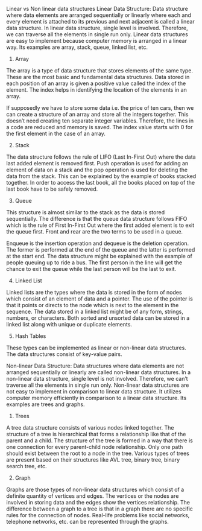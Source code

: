 Linear vs Non linear data structures
Linear Data Structure: 
Data structure where data elements are arranged sequentially or linearly where each and every element is attached to its previous and next adjacent is called a linear data structure. In linear data structure, single level is involved. Therefore, we can traverse all the elements in single run only. Linear data structures are easy to implement because computer memory is arranged in a linear way. Its examples are array, stack, queue, linked list, etc. 
 

1. Array

The array is a type of data structure that stores elements of the same type. These are the most basic and fundamental data structures. Data stored in each position of an array is given a positive value called the index of the element. The index helps in identifying the location of the elements in an array.

If supposedly we have to store some data i.e. the price of ten cars, then we can create a structure of an array and store all the integers together. This doesn’t need creating ten separate integer variables. Therefore, the lines in a code are reduced and memory is saved. The index value starts with 0 for the first element in the case of an array.

2. Stack

The data structure follows the rule of LIFO (Last In-First Out) where the data last added element is removed first. Push operation is used for adding an element of data on a stack and the pop operation is used for deleting the data from the stack. This can be explained by the example of books stacked together. In order to access the last book, all the books placed on top of the last book have to be safely removed.

3. Queue

This structure is almost similar to the stack as the data is stored sequentially. The difference is that the queue data structure follows FIFO which is the rule of First In-First Out where the first added element is to exit the queue first. Front and rear are the two terms to be used in a queue.

Enqueue is the insertion operation and dequeue is the deletion operation. The former is performed at the end of the queue and the latter is performed at the start end. The data structure might be explained with the example of people queuing up to ride a bus. The first person in the line will get the chance to exit the queue while the last person will be the last to exit.

4. Linked List

Linked lists are the types where the data is stored in the form of nodes which consist of an element of data and a pointer. The use of the pointer is that it points or directs to the node which is next to the element in the sequence. The data stored in a linked list might be of any form, strings, numbers, or characters. Both sorted and unsorted data can be stored in a linked list along with unique or duplicate elements.

5. Hash Tables

These types can be implemented as linear or non-linear data structures. The data structures consist of key-value pairs.

Non-linear Data Structure: 
Data structures where data elements are not arranged sequentially or linearly are called non-linear data structures. In a non-linear data structure, single level is not involved. Therefore, we can’t traverse all the elements in single run only. Non-linear data structures are not easy to implement in comparison to linear data structure. It utilizes computer memory efficiently in comparison to a linear data structure. Its examples are trees and graphs.  

1. Trees

A tree data structure consists of various nodes linked together. The structure of a tree is hierarchical that forms a relationship like that of the parent and a child. The structure of the tree is formed in a way that there is one connection for every parent-child node relationship. Only one path should exist between the root to a node in the tree. Various types of trees are present based on their structures like AVL tree, binary tree, binary search tree, etc.

2. Graph

Graphs are those types of non-linear data structures which consist of a definite quantity of vertices and edges. The vertices or the nodes are involved in storing data and the edges show the vertices relationship. The difference between a graph to a tree is that in a graph there are no specific rules for the connection of nodes. Real-life problems like social networks, telephone networks, etc. can be represented through the graphs. 

 
